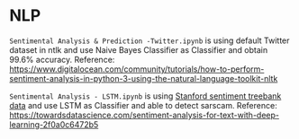# NLP
```Sentimental Analysis & Prediction -Twitter.ipynb``` is using default Twitter dataset in ntlk and use Naive Bayes Classifier as Classifier and obtain 99.6% accuracy. Reference: https://www.digitalocean.com/community/tutorials/how-to-perform-sentiment-analysis-in-python-3-using-the-natural-language-toolkit-nltk

```Sentimental Analysis - LSTM.ipynb``` is using <a href="https://nlp.stanford.edu/sentiment/code.html">Stanford sentiment treebank data</a> and use LSTM as Classifier and able to detect sarscam. Reference: https://towardsdatascience.com/sentiment-analysis-for-text-with-deep-learning-2f0a0c6472b5
